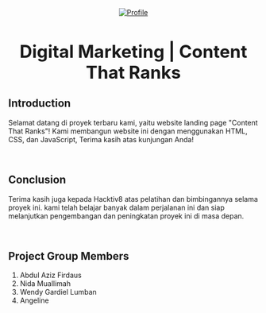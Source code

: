  <div align="center">
  <a href="https://www.figma.com/file/1QGunaUvZBiiNTHhL7J4SE/digital-marketing-website-callmedesigner?type=design&node-id=0%3A1&mode=design&t=cvtB1DbtUA3ZqO8B-1">
    <img src="https://github.com/whend12/Hacktiv8-Finpro3/assets/119909214/d9e86742-3e80-43e5-9be5-8f15a1b2bf39" alt="Profile" max-width="100">
  </a>
  <h2 style="font-size:35px;" align="center">
    <strong>
      <span>Digital Marketing | Content That Ranks</span>
    </strong>
  </h2>
</div>

## Introduction

Selamat datang di proyek terbaru kami, yaitu website landing page "Content That Ranks"! Kami membangun website ini dengan menggunakan HTML, CSS, dan JavaScript, Terima kasih atas kunjungan Anda!

<br>

## Conclusion

Terima kasih juga kepada Hacktiv8 atas pelatihan dan bimbingannya selama proyek ini. kami telah belajar banyak dalam perjalanan ini dan siap melanjutkan pengembangan dan peningkatan proyek ini di masa depan.

<br>

## **Project Group Members**

1. Abdul Aziz Firdaus
2. Nida Muallimah
3. Wendy Gardiel Lumban
4. Angeline
